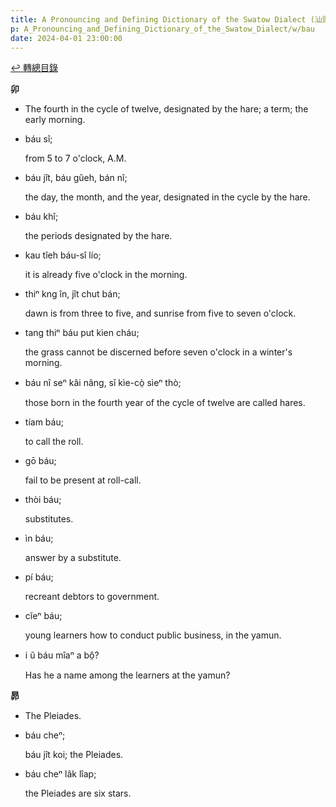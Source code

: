 ```yaml
---
title: A Pronouncing and Defining Dictionary of the Swatow Dialect (汕頭方言音義字典) / bau
p: A_Pronouncing_and_Defining_Dictionary_of_the_Swatow_Dialect/w/bau
date: 2024-04-01 23:00:00
---
```


[↩️ 轉總目錄](/A_Pronouncing_and_Defining_Dictionary_of_the_Swatow_Dialect)


**卯**
- The fourth in the cycle of twelve, designated by the hare; a term; the early morning.

- báu sî;

  from 5 to 7 o'clock, A.M.

- báu jît, báu gûeh, bán nî;

  the day, the month, and the year, designated in the cycle by the hare.

- báu khî;

  the periods designated by the hare.

- kau tîeh báu-sî lío;

  it is already five o'clock in the morning.

- thiⁿ kng în, jît chut bán;

  dawn is from three to five, and sunrise from five to seven o'clock.

- tang thiⁿ báu put kìen cháu;

  the grass cannot be discerned before seven o'clock in a winter's morning.

- báu nî seⁿ kâi nâng, sĭ kìe-cò̤ sìeⁿ thò;

  those born in the fourth year of the cycle of twelve are called hares.

- tíam báu;

  to call the roll.

- gō báu;

  fail to be present at roll-call.

- thòi báu;

  substitutes.

- ìn báu;

  answer by a substitute.

- pí báu;

  recreant debtors to government.

- cĭeⁿ báu;

  young learners how to conduct public business, in the yamun.

- i ŭ báu mîaⁿ a bô̤?

  Has he a name among the learners at the yamun?

**昴**
- The Pleiades.

- báu cheⁿ;

  báu jît koi; the Pleiades.

- báu cheⁿ lâk lîap;

  the Pleiades are six stars.